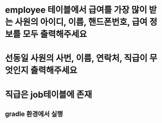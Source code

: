 # employee 테이블에서 급여를 가장 많이 받는 사원의 아이디, 이름, 핸드폰번호, 급여 정보를 모두 출력해주세요

# 선동일 사원의 사번, 이름, 연락처, 직급이 무엇인지 출력해주세요

# 직급은 job테이블에 존재

## gradle 환경에서 실행